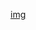 [img](https://github.com/didwns7347/ReactorkitSamples/blob/master/ReactorKitGHSearchEx/ReactorKitGithubSearch.gif?raw=true)
